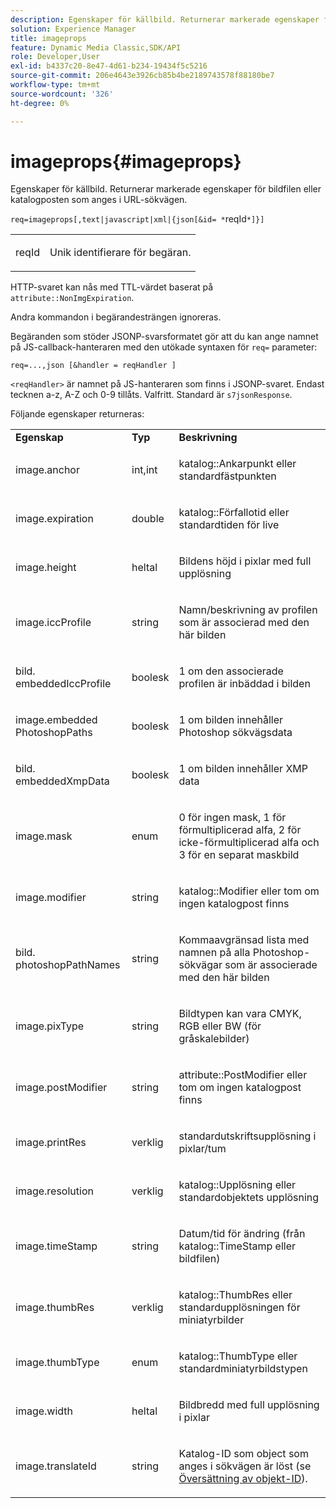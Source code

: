 ```yaml
---
description: Egenskaper för källbild. Returnerar markerade egenskaper för bildfilen eller katalogposten som anges i URL-sökvägen.
solution: Experience Manager
title: imageprops
feature: Dynamic Media Classic,SDK/API
role: Developer,User
exl-id: b4337c20-8e47-4d61-b234-19434f5c5216
source-git-commit: 206e4643e3926cb85b4be2189743578f88180be7
workflow-type: tm+mt
source-wordcount: '326'
ht-degree: 0%

---
```


# imageprops{#imageprops}

Egenskaper för källbild. Returnerar markerade egenskaper för bildfilen eller katalogposten som anges i URL-sökvägen.

`req=imageprops[,text|javascript|xml|{json[&id= *`reqId`*]}]`

<table id="simpletable_8E03127D50444CA7878A6B08E866EE2E"> 
 <tr class="strow"> 
  <td class="stentry"> <p><span class="codeph"><span class="varname"> reqId</span></span> </p> </td> 
  <td class="stentry"> <p>Unik identifierare för begäran. </p></td> 
 </tr> 
</table>

HTTP-svaret kan nås med TTL-värdet baserat på `attribute::NonImgExpiration`.

Andra kommandon i begärandesträngen ignoreras.

Begäranden som stöder JSONP-svarsformatet gör att du kan ange namnet på JS-callback-hanteraren med den utökade syntaxen för `req=` parameter:

`req=...,json [&handler = reqHandler ]`

`<reqHandler>` är namnet på JS-hanteraren som finns i JSONP-svaret. Endast tecknen a-z, A-Z och 0-9 tillåts. Valfritt. Standard är `s7jsonResponse`.

Följande egenskaper returneras:

<table id="table_5F289E2E21594A5598DF98E65DEDDFA0"> 
 <tbody> 
  <tr> 
   <td> <b> Egenskap</b> </td> 
   <td> <b> Typ</b> </td> 
   <td> <b> Beskrivning</b> </td> 
  </tr> 
  <tr> 
   <td> <p> <span class="codeph"> image.anchor</span> </p> </td> 
   <td> <p> int,int </p> </td> 
   <td> <p> <span class="codeph"> katalog::Ankarpunkt</span> eller standardfästpunkten </p> </td> 
  </tr> 
  <tr> 
   <td> <p> <span class="codeph"> image.expiration</span> </p> </td> 
   <td> <p> double </p> </td> 
   <td> <p> <span class="codeph"> katalog::Förfallotid</span> eller standardtiden för live </p> </td> 
  </tr> 
  <tr> 
   <td> <p> <span class="codeph"> image.height</span> </p> </td> 
   <td> <p> heltal </p> </td> 
   <td> <p>Bildens höjd i pixlar med full upplösning </p> </td> 
  </tr> 
  <tr> 
   <td> <p> <span class="codeph"> image.iccProfile</span> </p> </td> 
   <td> <p> string </p> </td> 
   <td> <p> Namn/beskrivning av profilen som är associerad med den här bilden </p> </td> 
  </tr> 
  <tr> 
   <td> <p> <span class="codeph"> bild. embeddedIccProfile</span> </p> </td> 
   <td> <p> boolesk </p> </td> 
   <td> <p> 1 om den associerade profilen är inbäddad i bilden </p> </td> 
  </tr> 
  <tr> 
   <td> <p> <span class="codeph"> image.embedded PhotoshopPaths</span> </p> </td> 
   <td> <p> boolesk </p> </td> 
   <td> <p> 1 om bilden innehåller Photoshop sökvägsdata </p> </td> 
  </tr> 
  <tr> 
   <td> <p> <span class="codeph"> bild. embeddedXmpData</span> </p> </td> 
   <td> <p> boolesk </p> </td> 
   <td> <p> 1 om bilden innehåller XMP data </p> </td> 
  </tr> 
  <tr> 
   <td> <p> <span class="codeph"> image.mask</span> </p> </td> 
   <td> <p> enum </p> </td> 
   <td> <p> 0 för ingen mask, 1 för förmultiplicerad alfa, 2 för icke-förmultiplicerad alfa och 3 för en separat maskbild </p> </td> 
  </tr> 
  <tr> 
   <td> <p> <span class="codeph"> image.modifier</span> </p> </td> 
   <td> <p> string </p> </td> 
   <td> <p> <span class="codeph"> katalog::Modifier</span> eller tom om ingen katalogpost finns </p> </td> 
  </tr> 
  <tr> 
   <td> <p> <span class="codeph"> bild. photoshopPathNames</span> </p> </td> 
   <td> <p> string </p> </td> 
   <td> <p> Kommaavgränsad lista med namnen på alla Photoshop-sökvägar som är associerade med den här bilden </p> </td> 
  </tr> 
  <tr> 
   <td> <p> <span class="codeph"> image.pixType</span> </p> </td> 
   <td> <p> string </p> </td> 
   <td> <p> Bildtypen kan vara CMYK, RGB eller BW (för gråskalebilder) </p> </td> 
  </tr> 
  <tr> 
   <td> <p> <span class="codeph"> image.postModifier</span> </p> </td> 
   <td> <p> string </p> </td> 
   <td> <p> <span class="codeph"> attribute::PostModifier</span> eller tom om ingen katalogpost finns </p> </td> 
  </tr> 
  <tr> 
   <td> <p> <span class="codeph"> image.printRes</span> </p> </td> 
   <td> <p> verklig </p> </td> 
   <td> <p> standardutskriftsupplösning i pixlar/tum </p> </td> 
  </tr> 
  <tr> 
   <td> <p> <span class="codeph"> image.resolution</span> </p> </td> 
   <td> <p> verklig </p> </td> 
   <td> <p> <span class="codeph"> katalog::Upplösning</span> eller standardobjektets upplösning </p> </td> 
  </tr> 
  <tr> 
   <td> <p> <span class="codeph"> image.timeStamp</span> </p> </td> 
   <td> <p> string </p> </td> 
   <td> <p>Datum/tid för ändring (från <span class="codeph"> katalog::TimeStamp</span> eller bildfilen) </p> </td> 
  </tr> 
  <tr> 
   <td> <p> <span class="codeph"> image.thumbRes</span> </p> </td> 
   <td> <p> verklig </p> </td> 
   <td> <p> <span class="codeph"> katalog::ThumbRes</span> eller standardupplösningen för miniatyrbilder </p> </td> 
  </tr> 
  <tr> 
   <td> <p> <span class="codeph"> image.thumbType</span> </p> </td> 
   <td> <p> enum </p> </td> 
   <td> <p> <span class="codeph"> katalog::ThumbType</span> eller standardminiatyrbildstypen </p> </td> 
  </tr> 
  <tr> 
   <td> <p> <span class="codeph"> image.width</span> </p> </td> 
   <td> <p> heltal </p> </td> 
   <td> <p> Bildbredd med full upplösning i pixlar </p> </td> 
  </tr> 
  <tr> 
   <td> <p> <span class="codeph"> image.translateId</span> </p> </td> 
   <td> <p> string </p> </td> 
   <td> <p> Katalog-ID som <span class="varname"> object</span> som anges i sökvägen är löst (se <a href="../../../../../../is-api/http-ref/image-serving-api-ref/c-http-protocol-reference/c-syntax-and-features/r-object-id-translation.md#reference-cf3e34e6cbb346d69ded9982bfdef414" type="reference" format="dita" scope="local"> Översättning av objekt-ID</a>). </p> </td> 
  </tr> 
 </tbody> 
</table>

